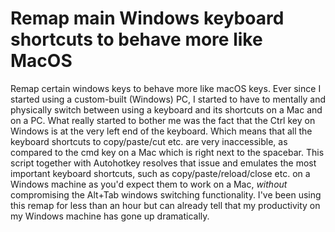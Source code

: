 # Remap main Windows keyboard shortcuts to behave more like MacOS
Remap certain windows keys to behave more like macOS keys.
Ever since I started using a custom-built (Windows) PC, I started to have to mentally and physically switch between using a keyboard and its shortcuts on a Mac and on a PC. What really started to bother me was the fact that the Ctrl key on Windows is at the very left end of the keyboard. Which means that all the keyboard shortcuts to copy/paste/cut etc. are very inaccessible, as compared to the cmd key on a Mac which is right next to the spacebar.
This script together with Autohotkey resolves that issue and emulates the most important keyboard shortcuts, such as copy/paste/reload/close etc. on a Windows machine as you'd expect them to work on a Mac, _without_ compromising the Alt+Tab windows switching functionality.
I've been using this remap for less than an hour but can already tell that my productivity on my Windows machine has gone up dramatically.

